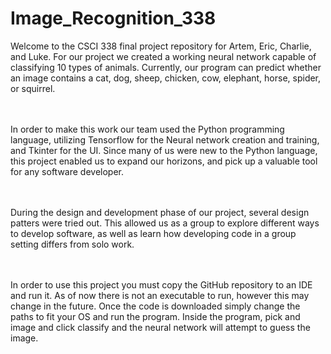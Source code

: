 # Image_Recognition_338
Welcome to the CSCI 338 final project repository for Artem, Eric, Charlie, and Luke. 
For our project we created a working neural network capable of classifying 10 types of animals.
Currently, our program can predict whether an image contains a cat, dog, sheep, chicken, cow, elephant, horse, spider,
or squirrel.

<br><br>In order to make this work our team used the Python programming language, utilizing Tensorflow for the
Neural network creation and training, and Tkinter for the UI. Since many of us were new to the Python language, this project
enabled us to expand our horizons, and pick up a valuable tool for any software developer.

<br><br>During the design and development phase of our project, several design patters were tried out. This allowed us as
a group to explore different ways to develop software, as well as learn how developing code in a group setting differs
from solo work. 

<br><br>In order to use this project you must copy the GitHub repository to an IDE and run it. As of now there is not an
executable to run, however this may change in the future. Once the code is downloaded simply change the paths to fit your 
OS and run the program. Inside the program, pick and image and click classify and the neural network will attempt to guess 
the image.
